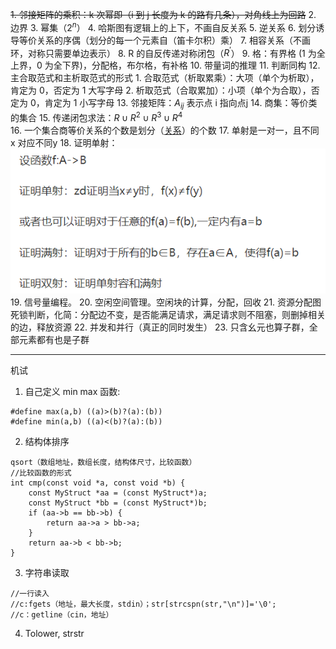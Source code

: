 ~~1. 邻接矩阵的乘积：k 次幂即（i 到 j 长度为 k 的路有几条），对角线上为回路~~
2. 边界
3. 幂集（$2^n$）
4. 哈斯图有逻辑上的上下，不画自反关系
5. 逆关系
6. 划分诱导等价关系的序偶（划分的每一个元素自（笛卡尔积）乘）
7. 相容关系（不画环，对称只需要单边表示）
8. R 的自反传递对称闭包（$R^{'}$）
9. 格：有界格 (1 为全上界，0 为全下界)，分配格，布尔格，有补格
10. 带量词的推理
11. 判断同构
12. 主合取范式和主析取范式的形式
	1. 合取范式（析取累乘）：大项（单个为析取），肯定为 0，否定为 1 大写字母
	2. 析取范式（合取累加）：小项（单个为合取），否定为 0，肯定为 1 小写字母
13. 邻接矩阵：$A_{ij}$ 表示点 i 指向点j
14. 商集：等价类的集合
15. 传递闭包求法：$R\cup R^{2}\cup R^{3}\cup R^4$  
16. 一个集合商等价关系的个数是划分（[关系](离散数学/关系.md#^p9djby)）的个数
17. 单射是一对一，且不同 x 对应不同y
18. 证明单射：![](附件/Pasted%20image%2020230321093841.png)
19. 信号量编程。
20. 空闲空间管理。空闲块的计算，分配，回收
21. 资源分配图死锁判断，化简：分配边不变，是否能满足请求，满足请求则不阻塞，则删掉相关的边，释放资源
22. 并发和并行（真正的同时发生）
23. 只含幺元也算子群，全部元素都有也是子群

---
机试
1. 自己定义 min max 函数:
```
#define max(a,b) ((a)>(b)?(a):(b))
#define min(a,b) ((a)<(b)?(a):(b))
```
2. 结构体排序
```
qsort（数组地址，数组长度，结构体尺寸，比较函数）
//比较函数的形式
int cmp(const void *a, const void *b) {
	const MyStruct *aa = (const MyStruct*)a;
	const MyStruct *bb = (const MyStruct*)b;
	if (aa->b == bb->b) {
		return aa->a > bb->a;
	}
	return aa->b < bb->b;
}
```
3. 字符串读取
```
//一行读入
//c:fgets（地址，最大长度，stdin）；str[strcspn(str,"\n")]='\0';
//c：getline（cin，地址）
```
4. Tolower, strstr
